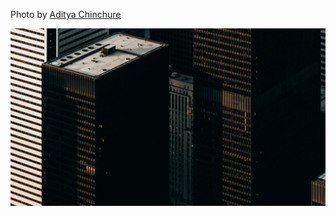 Photo by [Aditya Chinchure](https://unsplash.com/@adityachinchure)



[![6terqWC_KCk](./6terqWC_KCk.webp)](https://unsplash.com/photos/high-rise-buildings-during-daytime-6terqWC_KCk)